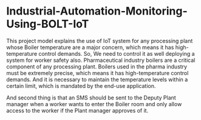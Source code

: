# Industrial-Automation-Monitoring-Using-BOLT-IoT
This project model explains the use of IoT system for any processing plant whose Boiler temperature are a major concern, which means it has high-temperature control demands. So, We need to control it as well deploying a system for worker safety also.
Pharmaceutical industry boilers are a critical component of any processing plant. Boilers used in the pharma industry must be extremely precise, which means it has high-temperature control demands. And it is necessary to maintain the temperature levels within a certain limit, which is mandated by the end-use application.

And second thing is that an SMS should be sent to the Deputy Plant manager when a worker wants to enter the Boiler room and only allow access to the worker if the Plant manager approves of it.
